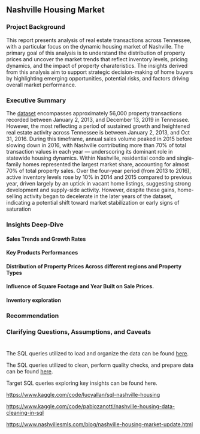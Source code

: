 ## Nashville Housing Market 

### Project Background

This report presents analysis of real estate transactions across Tennessee, with a particular focus on the dynamic housing market of Nashville. The primary goal of this analysis is to understand the distribution of property prices and uncover the market trends that reflect inventory levels, pricing dynamics, and the impact of property charateristics. The insights derived from this analysis aim to support strategic decision-making of home buyers by highlighting emerging opportunities, potential risks, and factors driving overall market performance.

### Executive Summary

The [dataset](https://www.kaggle.com/datasets/swsw1717/nashville-housing-sql-project?select=Nashville+Housing.csv.) encompasses approximately 56,000 property transactions recorded between January 2, 2013, and December 13, 2019 in Tennessee. However, the most reflecting a period of sustained growth and heightened real estate activity across Tennessee is between January 2, 2013, and Oct 31, 2016. During this timeframe, annual sales volume peaked in 2015 before slowing down in 2016, with Nashville contributing more than 70% of total transaction values in each year — underscoring its dominant role in statewide housing dynamics. Within Nashville, residential condo and single-family homes represented the largest market share, accounting for almost 70% of total property sales.
Over the four-year period (from 2013 to 2016), active inventory levels rose by 10% in 2014 and 2015 compared to previous year, driven largely by an uptick in vacant home listings, suggesting strong development and supply-side activity. However, despite these gains, home-selling activity began to decelerate in the later years of the dataset, indicating a potential shift toward market stabilization or early signs of saturation

### Insights Deep-Dive
#### Sales Trends and Growth Rates

#### Key Products Performances

#### Distribution of Property Prices Across different regions and Property Types

#### Influence of Square Footage and Year Built on Sale Prices.

#### Inventory exploration


### Recommendation


### Clarifying Questions, Assumptions, and Caveats


#

The SQL queries utilized to load and organize the data can be found [here](https://github.com/hna778/SQL-Porfoio/blob/main/Nashville%20Housing/housing_Loading.sql).

The SQL queries utilized to clean, perform quality checks, and prepare data can be found [here](https://github.com/hna778/SQL-Porfoio/tree/main/Nashville%20Housing).

Target SQL queries exploring key insights can be found here.





https://www.kaggle.com/code/lucyallan/sql-nashville-housing

https://www.kaggle.com/code/pablozanotti/nashville-housing-data-cleaning-in-sql

https://www.nashvillesmls.com/blog/nashville-housing-market-update.html
